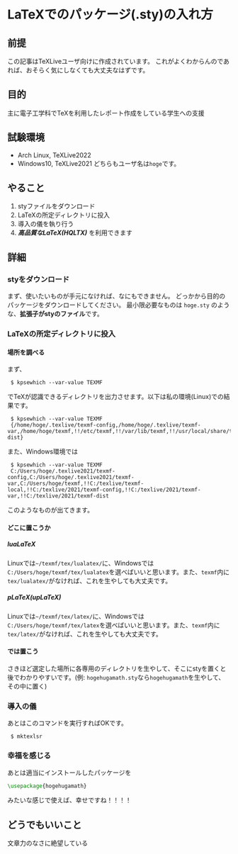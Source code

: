 # LaTeXでのパッケージ(.sty)の入れ方

## 前提

この記事はTeXLiveユーザ向けに作成されています。
これがよくわからんのであれば、おそらく気にしなくても大丈夫なはずです。

## 目的

主に電子工学科でTeXを利用したレポート作成をしている学生への支援

## 試験環境

 - Arch Linux, TeXLive2022
 - Windows10, TeXLive2021
どちらもユーザ名は`hoge`です。

## やること

1.  styファイルをダウンロード
2.  LaTeXの所定ディレクトリに投入
3.  導入の儀を執り行う
4.  ***高品質なLaTeX(HQLTX)*** を利用できます

## 詳細

### styをダウンロード

まず、使いたいものが手元になければ、なにもできません。
どっかから目的のパッケージをダウンロードしてください。
最小限必要なものは `hoge.sty` のような、**拡張子がstyのファイル**です。

### LaTeXの所定ディレクトリに投入

#### 場所を調べる

まず、

```shell
 $ kpsewhich --var-value TEXMF
```

でTeXが認識できるディレクトリを出力させます。以下は私の環境(Linux)での結果です。

```shell
 $ kpsewhich --var-value TEXMF
 {/home/hoge/.texlive/texmf-config,/home/hoge/.texlive/texmf-var,/home/hoge/texmf,!!/etc/texmf,!!/var/lib/texmf,!!/usr/local/share/texmf:/usr/share/texmf,!!/usr/share/texmf-dist}
```

また、Windows環境では

```shell
 $ kpsewhich --var-value TEXMF
 C:/Users/hoge/.texlive2021/texmf-config,C:/Users/hoge/.texlive2021/texmf-var,C:/Users/hoge/texmf,!!C:/texlive/texmf-local,!!C:/texlive/2021/texmf-config,!!C:/texlive/2021/texmf-var,!!C:/texlive/2021/texmf-dist
```

このようなものが出てきます。

#### どこに置こうか

##### luaLaTeX

Linuxでは`~/texmf/tex/lualatex/`に、Windowsでは`C:/Users/hoge/texmf/tex/lualatex`を選べばいいと思います。また、`texmf`内に`tex/lualatex/`がなければ、これを生やしても大丈夫です。

##### pLaTeX(upLaTeX)

Linuxでは`~/texmf/tex/latex/`に、Windowsでは`C:/Users/hoge/texmf/tex/latex`を選べばいいと思います。また、`texmf`内に`tex/latex/`がなければ、これを生やしても大丈夫です。

#### では置こう

さきほど選定した場所に各専用のディレクトリを生やして、そこにstyを置くと後でわかりやすいです。(例: `hogehugamath.sty`なら`hogehugamath`を生やして、その中に置く)

### 導入の儀

あとはこのコマンドを実行すればOKです。

```shell
 $ mktexlsr
```

### 幸福を感じる

あとは適当にインストールしたパッケージを

```latex
\usepackage{hogehugamath}
```

みたいな感じで使えば、幸せですね！！！！

## どうでもいいこと

文章力のなさに絶望している